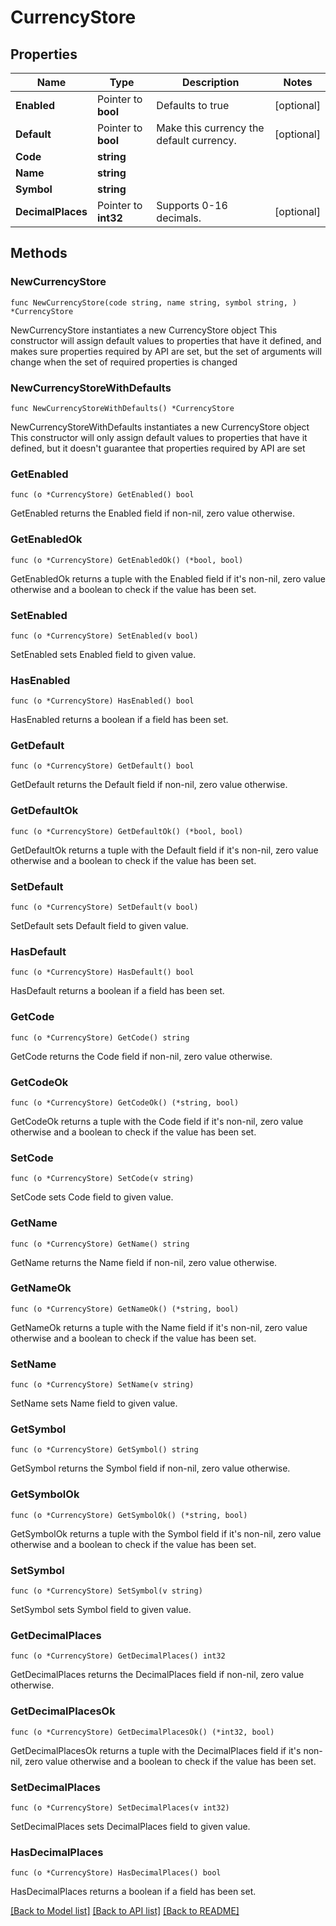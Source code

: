 # CurrencyStore

## Properties

Name | Type | Description | Notes
------------ | ------------- | ------------- | -------------
**Enabled** | Pointer to **bool** | Defaults to true | [optional] 
**Default** | Pointer to **bool** | Make this currency the default currency. | [optional] 
**Code** | **string** |  | 
**Name** | **string** |  | 
**Symbol** | **string** |  | 
**DecimalPlaces** | Pointer to **int32** | Supports 0-16 decimals. | [optional] 

## Methods

### NewCurrencyStore

`func NewCurrencyStore(code string, name string, symbol string, ) *CurrencyStore`

NewCurrencyStore instantiates a new CurrencyStore object
This constructor will assign default values to properties that have it defined,
and makes sure properties required by API are set, but the set of arguments
will change when the set of required properties is changed

### NewCurrencyStoreWithDefaults

`func NewCurrencyStoreWithDefaults() *CurrencyStore`

NewCurrencyStoreWithDefaults instantiates a new CurrencyStore object
This constructor will only assign default values to properties that have it defined,
but it doesn't guarantee that properties required by API are set

### GetEnabled

`func (o *CurrencyStore) GetEnabled() bool`

GetEnabled returns the Enabled field if non-nil, zero value otherwise.

### GetEnabledOk

`func (o *CurrencyStore) GetEnabledOk() (*bool, bool)`

GetEnabledOk returns a tuple with the Enabled field if it's non-nil, zero value otherwise
and a boolean to check if the value has been set.

### SetEnabled

`func (o *CurrencyStore) SetEnabled(v bool)`

SetEnabled sets Enabled field to given value.

### HasEnabled

`func (o *CurrencyStore) HasEnabled() bool`

HasEnabled returns a boolean if a field has been set.

### GetDefault

`func (o *CurrencyStore) GetDefault() bool`

GetDefault returns the Default field if non-nil, zero value otherwise.

### GetDefaultOk

`func (o *CurrencyStore) GetDefaultOk() (*bool, bool)`

GetDefaultOk returns a tuple with the Default field if it's non-nil, zero value otherwise
and a boolean to check if the value has been set.

### SetDefault

`func (o *CurrencyStore) SetDefault(v bool)`

SetDefault sets Default field to given value.

### HasDefault

`func (o *CurrencyStore) HasDefault() bool`

HasDefault returns a boolean if a field has been set.

### GetCode

`func (o *CurrencyStore) GetCode() string`

GetCode returns the Code field if non-nil, zero value otherwise.

### GetCodeOk

`func (o *CurrencyStore) GetCodeOk() (*string, bool)`

GetCodeOk returns a tuple with the Code field if it's non-nil, zero value otherwise
and a boolean to check if the value has been set.

### SetCode

`func (o *CurrencyStore) SetCode(v string)`

SetCode sets Code field to given value.


### GetName

`func (o *CurrencyStore) GetName() string`

GetName returns the Name field if non-nil, zero value otherwise.

### GetNameOk

`func (o *CurrencyStore) GetNameOk() (*string, bool)`

GetNameOk returns a tuple with the Name field if it's non-nil, zero value otherwise
and a boolean to check if the value has been set.

### SetName

`func (o *CurrencyStore) SetName(v string)`

SetName sets Name field to given value.


### GetSymbol

`func (o *CurrencyStore) GetSymbol() string`

GetSymbol returns the Symbol field if non-nil, zero value otherwise.

### GetSymbolOk

`func (o *CurrencyStore) GetSymbolOk() (*string, bool)`

GetSymbolOk returns a tuple with the Symbol field if it's non-nil, zero value otherwise
and a boolean to check if the value has been set.

### SetSymbol

`func (o *CurrencyStore) SetSymbol(v string)`

SetSymbol sets Symbol field to given value.


### GetDecimalPlaces

`func (o *CurrencyStore) GetDecimalPlaces() int32`

GetDecimalPlaces returns the DecimalPlaces field if non-nil, zero value otherwise.

### GetDecimalPlacesOk

`func (o *CurrencyStore) GetDecimalPlacesOk() (*int32, bool)`

GetDecimalPlacesOk returns a tuple with the DecimalPlaces field if it's non-nil, zero value otherwise
and a boolean to check if the value has been set.

### SetDecimalPlaces

`func (o *CurrencyStore) SetDecimalPlaces(v int32)`

SetDecimalPlaces sets DecimalPlaces field to given value.

### HasDecimalPlaces

`func (o *CurrencyStore) HasDecimalPlaces() bool`

HasDecimalPlaces returns a boolean if a field has been set.


[[Back to Model list]](../README.md#documentation-for-models) [[Back to API list]](../README.md#documentation-for-api-endpoints) [[Back to README]](../README.md)


